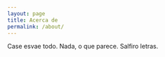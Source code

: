 ```yaml
---
layout: page
title: Acerca de
permalink: /about/
---
```


Case esvae todo.
Nada, o que parece.
Salfiro letras.
